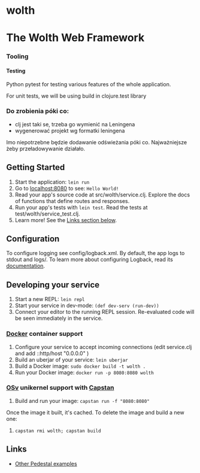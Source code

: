 # wolth

# The Wolth Web Framework

### Tooling
#### Testing
Python pytest for testing various features of the whole application.

For unit tests, we will be using build in clojure.test library

### Do zrobienia póki co:
 - clj jest taki se, trzeba go wymienić na Leningena
 - wygenerować projekt wg formatki leningena

Imo niepotrzebne będzie dodawanie odświeżania póki co.
Najważniejsze żeby przeładowywanie działało.



## Getting Started

1. Start the application: `lein run`
2. Go to [localhost:8080](http://localhost:8080/) to see: `Hello World!`
3. Read your app's source code at src/wolth/service.clj. Explore the docs of functions
   that define routes and responses.
4. Run your app's tests with `lein test`. Read the tests at test/wolth/service_test.clj.
5. Learn more! See the [Links section below](#links).


## Configuration

To configure logging see config/logback.xml. By default, the app logs to stdout and logs/.
To learn more about configuring Logback, read its [documentation](http://logback.qos.ch/documentation.html).


## Developing your service

1. Start a new REPL: `lein repl`
2. Start your service in dev-mode: `(def dev-serv (run-dev))`
3. Connect your editor to the running REPL session.
   Re-evaluated code will be seen immediately in the service.

### [Docker](https://www.docker.com/) container support

1. Configure your service to accept incoming connections (edit service.clj and add  ::http/host "0.0.0.0" )
2. Build an uberjar of your service: `lein uberjar`
3. Build a Docker image: `sudo docker build -t wolth .`
4. Run your Docker image: `docker run -p 8080:8080 wolth`

### [OSv](http://osv.io/) unikernel support with [Capstan](http://osv.io/capstan/)

1. Build and run your image: `capstan run -f "8080:8080"`

Once the image it built, it's cached.  To delete the image and build a new one:

1. `capstan rmi wolth; capstan build`


## Links
* [Other Pedestal examples](http://pedestal.io/samples)
